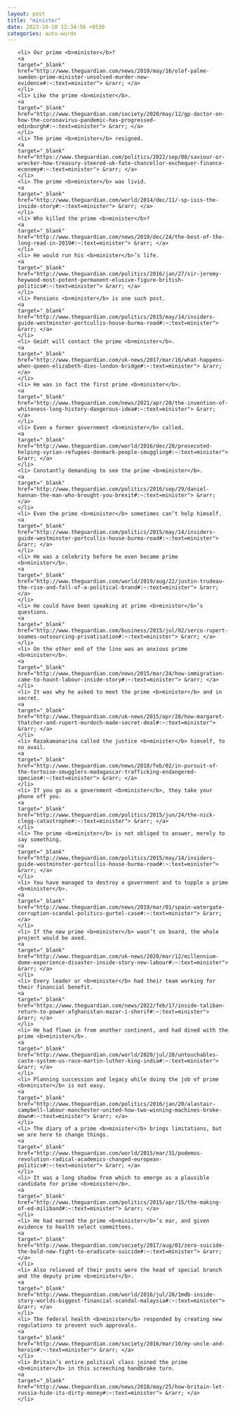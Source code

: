 ```yaml
---
layout: post
title: "minister"
date: 2023-10-10 12:34:56 +0530
categories: auto-words
---
```

<ol>

    <li> Our prime <b>minister</b>?
    <a 
    target="_blank" 
    href="http://www.theguardian.com/news/2019/may/16/olof-palme-sweden-prime-minister-unsolved-murder-new-evidence#:~:text=minister"> &rarr; </a>
    </li>
    <li> Like the prime <b>minister</b>.
    <a 
    target="_blank" 
    href="http://www.theguardian.com/society/2020/may/12/gp-doctor-on-how-the-coronavirus-pandemic-has-progressed-edinburgh#:~:text=minister"> &rarr; </a>
    </li>
    <li> The prime <b>minister</b> resigned.
    <a 
    target="_blank" 
    href="https://www.theguardian.com/politics/2022/sep/08/saviour-or-wrecker-how-treasury-steered-uk-fate-chancellor-exchequer-finance-economy#:~:text=minister"> &rarr; </a>
    </li>
    <li> The prime <b>minister</b> was livid.
    <a 
    target="_blank" 
    href="http://www.theguardian.com/world/2014/dec/11/-sp-isis-the-inside-story#:~:text=minister"> &rarr; </a>
    </li>
    <li> Who killed the prime <b>minister</b>?
    <a 
    target="_blank" 
    href="http://www.theguardian.com/news/2019/dec/24/the-best-of-the-long-read-in-2019#:~:text=minister"> &rarr; </a>
    </li>
    <li> He would run his <b>minister</b>’s life.
    <a 
    target="_blank" 
    href="http://www.theguardian.com/politics/2016/jan/27/sir-jeremy-heywood-most-potent-permanent-elusive-figure-british-politics#:~:text=minister"> &rarr; </a>
    </li>
    <li> Pensions <b>minister</b> is one such post.
    <a 
    target="_blank" 
    href="http://www.theguardian.com/politics/2015/may/14/insiders-guide-westminster-portcullis-house-burma-road#:~:text=minister"> &rarr; </a>
    </li>
    <li> Geidt will contact the prime <b>minister</b>.
    <a 
    target="_blank" 
    href="http://www.theguardian.com/uk-news/2017/mar/16/what-happens-when-queen-elizabeth-dies-london-bridge#:~:text=minister"> &rarr; </a>
    </li>
    <li> He was in fact the first prime <b>minister</b>.
    <a 
    target="_blank" 
    href="http://www.theguardian.com/news/2021/apr/20/the-invention-of-whiteness-long-history-dangerous-idea#:~:text=minister"> &rarr; </a>
    </li>
    <li> Even a former government <b>minister</b> called.
    <a 
    target="_blank" 
    href="http://www.theguardian.com/world/2016/dec/20/prosecuted-helping-syrian-refugees-denmark-people-smuggling#:~:text=minister"> &rarr; </a>
    </li>
    <li> Constantly demanding to see the prime <b>minister</b>.
    <a 
    target="_blank" 
    href="http://www.theguardian.com/politics/2016/sep/29/daniel-hannan-the-man-who-brought-you-brexit#:~:text=minister"> &rarr; </a>
    </li>
    <li> Even the prime <b>minister</b> sometimes can’t help himself.
    <a 
    target="_blank" 
    href="http://www.theguardian.com/politics/2015/may/14/insiders-guide-westminster-portcullis-house-burma-road#:~:text=minister"> &rarr; </a>
    </li>
    <li> He was a celebrity before he even became prime <b>minister</b>.
    <a 
    target="_blank" 
    href="http://www.theguardian.com/world/2019/aug/22/justin-trudeau-the-rise-and-fall-of-a-political-brand#:~:text=minister"> &rarr; </a>
    </li>
    <li> He could have been speaking at prime <b>minister</b>’s questions.
    <a 
    target="_blank" 
    href="http://www.theguardian.com/business/2015/jul/02/serco-rupert-soames-outsourcing-privatisation#:~:text=minister"> &rarr; </a>
    </li>
    <li> On the other end of the line was an anxious prime <b>minister</b>.
    <a 
    target="_blank" 
    href="http://www.theguardian.com/news/2015/mar/24/how-immigration-came-to-haunt-labour-inside-story#:~:text=minister"> &rarr; </a>
    </li>
    <li> It was why he asked to meet the prime <b>minister</b> and in secret.
    <a 
    target="_blank" 
    href="http://www.theguardian.com/uk-news/2015/apr/28/how-margaret-thatcher-and-rupert-murdoch-made-secret-deal#:~:text=minister"> &rarr; </a>
    </li>
    <li> Razakamanarina called the justice <b>minister</b> himself, to no avail.
    <a 
    target="_blank" 
    href="http://www.theguardian.com/news/2018/feb/02/in-pursuit-of-the-tortoise-smugglers-madagascar-trafficking-endangered-species#:~:text=minister"> &rarr; </a>
    </li>
    <li> If you go as a government <b>minister</b>, they take your phone off you.
    <a 
    target="_blank" 
    href="http://www.theguardian.com/politics/2015/jun/24/the-nick-clegg-catastrophe#:~:text=minister"> &rarr; </a>
    </li>
    <li> The prime <b>minister</b> is not obliged to answer, merely to say something.
    <a 
    target="_blank" 
    href="http://www.theguardian.com/politics/2015/may/14/insiders-guide-westminster-portcullis-house-burma-road#:~:text=minister"> &rarr; </a>
    </li>
    <li> You have managed to destroy a government and to topple a prime <b>minister</b>.
    <a 
    target="_blank" 
    href="http://www.theguardian.com/news/2019/mar/01/spain-watergate-corruption-scandal-politics-gurtel-case#:~:text=minister"> &rarr; </a>
    </li>
    <li> If the new prime <b>minister</b> wasn’t on board, the whole project would be axed.
    <a 
    target="_blank" 
    href="http://www.theguardian.com/uk-news/2020/mar/12/millennium-dome-experience-disaster-inside-story-new-labour#:~:text=minister"> &rarr; </a>
    </li>
    <li> Every leader or <b>minister</b> had their team working for their financial benefit.
    <a 
    target="_blank" 
    href="https://www.theguardian.com/news/2022/feb/17/inside-taliban-return-to-power-afghanistan-mazar-i-sherif#:~:text=minister"> &rarr; </a>
    </li>
    <li> He had flown in from another continent, and had dined with the prime <b>minister</b>.
    <a 
    target="_blank" 
    href="http://www.theguardian.com/world/2020/jul/28/untouchables-caste-system-us-race-martin-luther-king-india#:~:text=minister"> &rarr; </a>
    </li>
    <li> Planning succession and legacy while doing the job of prime <b>minister</b> is not easy.
    <a 
    target="_blank" 
    href="http://www.theguardian.com/politics/2016/jan/20/alastair-campbell-labour-manchester-united-how-two-winning-machines-broke-down#:~:text=minister"> &rarr; </a>
    </li>
    <li> The diary of a prime <b>minister</b> brings limitations, but we are here to change things.
    <a 
    target="_blank" 
    href="http://www.theguardian.com/world/2015/mar/31/podemos-revolution-radical-academics-changed-european-politics#:~:text=minister"> &rarr; </a>
    </li>
    <li> It was a long shadow from which to emerge as a plausible candidate for prime <b>minister</b>.
    <a 
    target="_blank" 
    href="http://www.theguardian.com/politics/2015/apr/15/the-making-of-ed-miliband#:~:text=minister"> &rarr; </a>
    </li>
    <li> He had earned the prime <b>minister</b>’s ear, and given evidence to health select committees.
    <a 
    target="_blank" 
    href="http://www.theguardian.com/society/2017/aug/01/zero-suicide-the-bold-new-fight-to-eradicate-suicide#:~:text=minister"> &rarr; </a>
    </li>
    <li> Also relieved of their posts were the head of special branch and the deputy prime <b>minister</b>.
    <a 
    target="_blank" 
    href="http://www.theguardian.com/world/2016/jul/28/1mdb-inside-story-worlds-biggest-financial-scandal-malaysia#:~:text=minister"> &rarr; </a>
    </li>
    <li> The federal health <b>minister</b> responded by creating new regulations to prevent such approvals.
    <a 
    target="_blank" 
    href="http://www.theguardian.com/society/2016/mar/10/my-uncle-and-heroin#:~:text=minister"> &rarr; </a>
    </li>
    <li> Britain’s entire political class joined the prime <b>minister</b> in this screeching handbrake turn.
    <a 
    target="_blank" 
    href="http://www.theguardian.com/news/2018/may/25/how-britain-let-russia-hide-its-dirty-money#:~:text=minister"> &rarr; </a>
    </li>